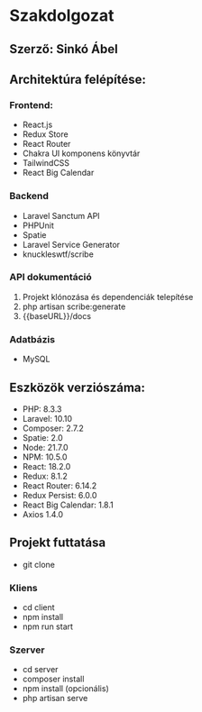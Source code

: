 # Szakdolgozat

## Szerző: Sinkó Ábel

## Architektúra felépítése:
### Frontend:
- React.js
- Redux Store
- React Router 
- Chakra UI komponens könyvtár
- TailwindCSS
- React Big Calendar

### Backend
- Laravel Sanctum API 
- PHPUnit
- Spatie
- Laravel Service Generator
- knuckleswtf/scribe

### API dokumentáció
1. Projekt klónozása és dependenciák telepítése
2. php artisan scribe:generate
3. {{baseURL}}/docs

### Adatbázis
- MySQL

## Eszközök verziószáma:
- PHP: 8.3.3
- Laravel: 10.10
- Composer: 2.7.2
- Spatie: 2.0
- Node: 21.7.0
- NPM: 10.5.0
- React: 18.2.0
- Redux: 8.1.2
- React Router: 6.14.2
- Redux Persist: 6.0.0
- React Big Calendar: 1.8.1
- Axios 1.4.0

## Projekt futtatása
- git clone <project>
### Kliens
- cd client
- npm install
- npm run start
### Szerver
- cd server
- composer install
- npm install (opcionális)
- php artisan serve

